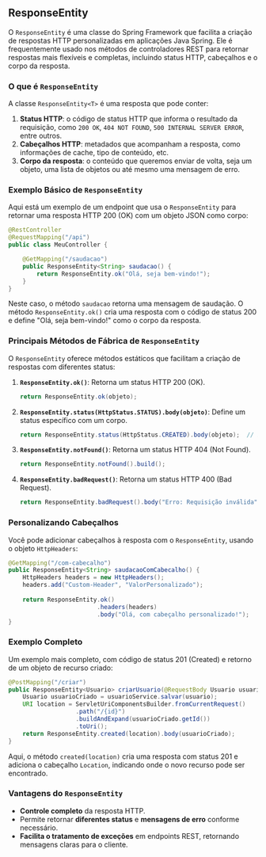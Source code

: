 ## ResponseEntity
O `ResponseEntity` é uma classe do Spring Framework que facilita a criação de respostas HTTP personalizadas em aplicações Java Spring. Ele é frequentemente usado nos métodos de controladores REST para retornar respostas mais flexíveis e completas, incluindo status HTTP, cabeçalhos e o corpo da resposta.

### O que é `ResponseEntity`

A classe `ResponseEntity<T>` é uma resposta que pode conter:
1. **Status HTTP**: o código de status HTTP que informa o resultado da requisição, como `200 OK`, `404 NOT FOUND`, `500 INTERNAL SERVER ERROR`, entre outros.
2. **Cabeçalhos HTTP**: metadados que acompanham a resposta, como informações de cache, tipo de conteúdo, etc.
3. **Corpo da resposta**: o conteúdo que queremos enviar de volta, seja um objeto, uma lista de objetos ou até mesmo uma mensagem de erro.

### Exemplo Básico de `ResponseEntity`

Aqui está um exemplo de um endpoint que usa o `ResponseEntity` para retornar uma resposta HTTP 200 (OK) com um objeto JSON como corpo:

```java
@RestController
@RequestMapping("/api")
public class MeuController {

    @GetMapping("/saudacao")
    public ResponseEntity<String> saudacao() {
        return ResponseEntity.ok("Olá, seja bem-vindo!");
    }
}
```

Neste caso, o método `saudacao` retorna uma mensagem de saudação. O método `ResponseEntity.ok()` cria uma resposta com o código de status 200 e define "Olá, seja bem-vindo!" como o corpo da resposta.

### Principais Métodos de Fábrica de `ResponseEntity`

O `ResponseEntity` oferece métodos estáticos que facilitam a criação de respostas com diferentes status:

1. **`ResponseEntity.ok()`**: Retorna um status HTTP 200 (OK).
   ```java
   return ResponseEntity.ok(objeto);
   ```

2. **`ResponseEntity.status(HttpStatus.STATUS).body(objeto)`**: Define um status específico com um corpo.
   ```java
   return ResponseEntity.status(HttpStatus.CREATED).body(objeto);  // Para status 201
   ```

3. **`ResponseEntity.notFound()`**: Retorna um status HTTP 404 (Not Found).
   ```java
   return ResponseEntity.notFound().build();
   ```

4. **`ResponseEntity.badRequest()`**: Retorna um status HTTP 400 (Bad Request).
   ```java
   return ResponseEntity.badRequest().body("Erro: Requisição inválida");
   ```

### Personalizando Cabeçalhos

Você pode adicionar cabeçalhos à resposta com o `ResponseEntity`, usando o objeto `HttpHeaders`:

```java
@GetMapping("/com-cabecalho")
public ResponseEntity<String> saudacaoComCabecalho() {
    HttpHeaders headers = new HttpHeaders();
    headers.add("Custom-Header", "ValorPersonalizado");
    
    return ResponseEntity.ok()
                         .headers(headers)
                         .body("Olá, com cabeçalho personalizado!");
}
```

### Exemplo Completo

Um exemplo mais completo, com código de status 201 (Created) e retorno de um objeto de recurso criado:

```java
@PostMapping("/criar")
public ResponseEntity<Usuario> criarUsuario(@RequestBody Usuario usuario) {
    Usuario usuarioCriado = usuarioService.salvar(usuario);
    URI location = ServletUriComponentsBuilder.fromCurrentRequest()
                   .path("/{id}")
                   .buildAndExpand(usuarioCriado.getId())
                   .toUri();
    return ResponseEntity.created(location).body(usuarioCriado);
}
```

Aqui, o método `created(location)` cria uma resposta com status 201 e adiciona o cabeçalho `Location`, indicando onde o novo recurso pode ser encontrado.

### Vantagens do `ResponseEntity`

- **Controle completo** da resposta HTTP.
- Permite retornar **diferentes status** e **mensagens de erro** conforme necessário.
- **Facilita o tratamento de exceções** em endpoints REST, retornando mensagens claras para o cliente.
